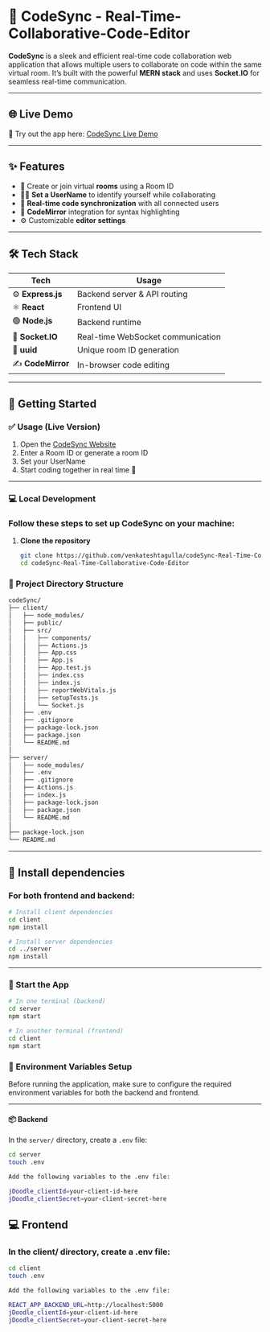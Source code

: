 
# 🎥 CodeSync - Real-Time-Collaborative-Code-Editor

**CodeSync** is a sleek and efficient real-time code collaboration web application that allows multiple users to collaborate on code within the same virtual room. It’s built with the powerful **MERN stack** and uses **Socket.IO** for seamless real-time communication.

---

## 🌐 Live Demo

🚀 Try out the app here: [CodeSync Live Demo](https://resplendent-kleicha-b2ea60.netlify.app)

---

## ✨ Features

- 🔗 Create or join virtual **rooms** using a Room ID
- 🧑‍💻 **Set a UserName** to identify yourself while collaborating
- 🔄 **Real-time code synchronization** with all connected users
- 🎨 **CodeMirror** integration for syntax highlighting
- ⚙️ Customizable **editor settings**

---

## 🛠️ Tech Stack

| Tech           | Usage                              |
|----------------|------------------------------------|
| ⚙️ **Express.js**   | Backend server & API routing       |
| ⚛️ **React**        | Frontend UI                       |
| 🟢 **Node.js**      | Backend runtime                   |
| 💬 **Socket.IO**    | Real-time WebSocket communication |
| 🔑 **uuid**         | Unique room ID generation         |
| ✍️ **CodeMirror**   | In-browser code editing           |

---

## 🚀 Getting Started

### ✅ Usage (Live Version)
1. Open the [CodeSync Website](https://resplendent-kleicha-b2ea60.netlify.app)
2. Enter a Room ID or generate a room ID
3. Set your UserName
4. Start coding together in real time 🎉

---

### 💻 Local Development

### Follow these steps to set up CodeSync on your machine:

1. **Clone the repository**  
   ```bash
   git clone https://github.com/venkateshtagulla/codeSync-Real-Time-Collaborative-Code-Editor.git
   cd codeSync-Real-Time-Collaborative-Code-Editor

### 📁 Project Directory Structure

```bash
codeSync/
├── client/
│   ├── node_modules/
│   ├── public/
│   ├── src/
│   │   ├── components/
│   │   ├── Actions.js
│   │   ├── App.css
│   │   ├── App.js
│   │   ├── App.test.js
│   │   ├── index.css
│   │   ├── index.js
│   │   ├── reportWebVitals.js
│   │   ├── setupTests.js
│   │   └── Socket.js
│   ├── .env
│   ├── .gitignore
│   ├── package-lock.json
│   ├── package.json
│   └── README.md
│
├── server/
│   ├── node_modules/
│   ├── .env
│   ├── .gitignore
│   ├── Actions.js
│   ├── index.js
│   ├── package-lock.json
│   ├── package.json
│   └── README.md
│
├── package-lock.json
└── README.md
```
---
## 🧩 Install dependencies
### For both frontend and backend:
```bash
# Install client dependencies
cd client
npm install

# Install server dependencies
cd ../server
npm install
```
---
### 🚀 Start the App

```bash
# In one terminal (backend)
cd server
npm start

# In another terminal (frontend)
cd client
npm start

```
### 🔐 Environment Variables Setup

Before running the application, make sure to configure the required environment variables for both the backend and frontend.


---

#### 📦 Backend

In the `server/` directory, create a `.env` file:

```bash
cd server
touch .env

Add the following variables to the .env file:

jDoodle_clientId=your-client-id-here
jDoodle_clientSecret=your-client-secret-here


```

## 💻 Frontend

### In the client/ directory, create a .env file:
```bash
cd client
touch .env

Add the following variables to the .env file:

REACT_APP_BACKEND_URL=http://localhost:5000
jDoodle_clientId=your-client-id-here
jDoodle_clientSecret=your-client-secret-here

```






